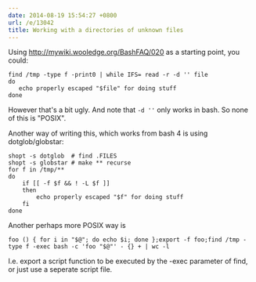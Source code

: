 ```yaml
---
date: 2014-08-19 15:54:27 +0800
url: /e/13042
title: Working with a directories of unknown files
---
```



Using <http://mywiki.wooledge.org/BashFAQ/020> as a starting point, you could:

	find /tmp -type f -print0 | while IFS= read -r -d '' file
	do
	   echo properly escaped "$file" for doing stuff
	done

However that's a bit ugly. And note that `-d ''` only works in bash. So none of this is "POSIX".

Another way of writing this, which works from bash 4 is using dotglob/globstar:

	shopt -s dotglob  # find .FILES
	shopt -s globstar # make ** recurse
	for f in /tmp/**
	do
		if [[ -f $f && ! -L $f ]]
		then
			echo properly escaped "$f" for doing stuff
		fi
	done

Another perhaps more POSIX way is

	foo () { for i in "$@"; do echo $i; done };export -f foo;find /tmp -type f -exec bash -c 'foo "$@"' - {} + | wc -l

I.e. export a script function to be executed by the -exec parameter of find, or just use a seperate script file.
